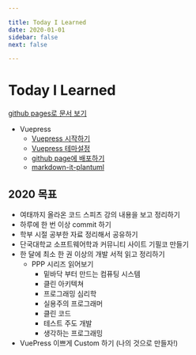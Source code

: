 ```yaml
---

title: Today I Learned
date: 2020-01-01
sidebar: false
next: false

---
```


# Today I Learned
[github pages로 문서 보기](https://junilhwang.github.io/TIL/)

- Vuepress
  - [Vuepress 시작하기](/Vuepress/Stater.md)
  - [Vuepress 테마설정](/Vuepress/Theme.md)
  - [github page에 배포하기](/Vuepress/Deploy.md)
  - [markdown-it-plantuml](/Vuepress/Plantuml.md)

## 2020 목표
- 여태까지 올라온 코드 스피츠 강의 내용을 보고 정리하기
- 하루에 한 번 이상 commit 하기
- 학부 시절 공부한 자료 정리해서 공유하기
- 단국대학교 소프트웨어학과 커뮤니티 사이트 기필코 만들기
- 한 달에 최소 한 권 이상의 개발 서적 읽고 정리하기
  - PPP 시리즈 읽어보기
    - 밑바닥 부터 만드는 컴퓨팅 시스템
    - 클린 아키텍쳐
    - 프로그래밍 심리학
    - 실용주의 프로그래머
    - 클린 코드
    - 테스트 주도 개발
    - 생각하는 프로그래밍
- VuePress 이쁘게 Custom 하기 (나의 것으로 만들자!)
